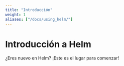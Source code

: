 ```yaml
---
title: "Introducción"
weight: 1
aliases: ["/docs/using_helm/"]
---
```


# Introducción a Helm

¿Eres nuevo en Helm? ¡Este es el lugar para comenzar!
